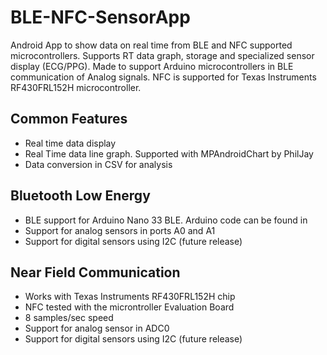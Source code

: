 # BLE-NFC-SensorApp

Android App to show data on real time from BLE and NFC supported microcontrollers. Supports RT data graph, storage and specialized sensor display (ECG/PPG).
Made to support Arduino microcontrollers in BLE communication of Analog signals. NFC is supported for Texas Instruments RF430FRL152H microcontroller.

## Common Features

- Real time data display
- Real Time data line graph. Supported with MPAndroidChart by PhilJay
- Data conversion in CSV for analysis

## Bluetooth Low Energy

- BLE support for Arduino Nano 33 BLE. Arduino code can be found in
- Support for analog sensors in ports A0 and A1
- Support for digital sensors using I2C (future release)

## Near Field Communication

- Works with Texas Instruments RF430FRL152H chip
- NFC tested with the microntroller Evaluation Board
- 8 samples/sec speed
- Support for analog sensor in ADC0
- Support for digital sensors using I2C (future release)
